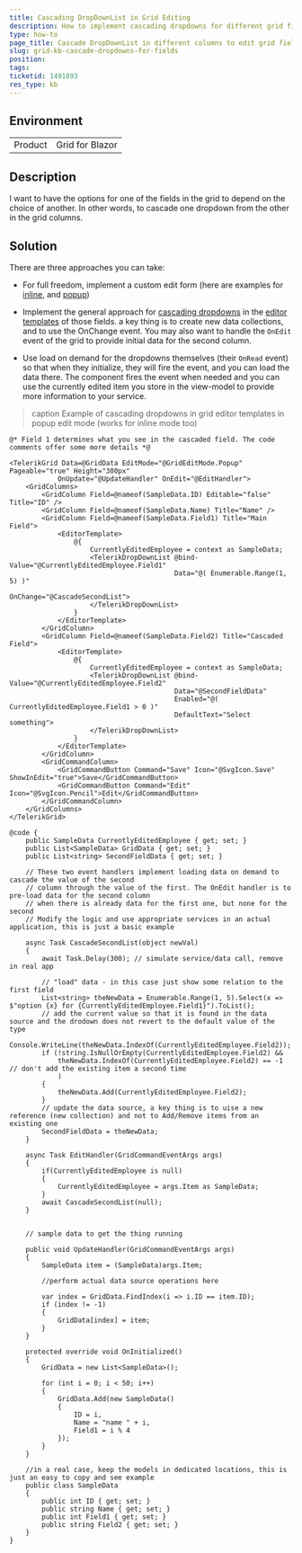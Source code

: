 ```yaml
---
title: Cascading DropDownList in Grid Editing
description: How to implement cascading dropdowns for different grid fields
type: how-to
page_title: Cascade DropDownList in different columns to edit grid fields
slug: grid-kb-cascade-dropdowns-for-fields
position: 
tags: 
ticketid: 1491893
res_type: kb
---
```


## Environment
<table>
	<tbody>
		<tr>
			<td>Product</td>
			<td>Grid for Blazor</td>
		</tr>
	</tbody>
</table>


## Description
I want to have the options for one of the fields in the grid to depend on the choice of another. In other words, to cascade one dropdown from the other in the grid columns.

## Solution
There are three approaches you can take:

* For full freedom, implement a custom edit form (here are examples for <a href="https://demos.telerik.com/blazor-ui/grid/editing-custom-form" target="_blank">inline</a>, and <a href="https://github.com/telerik/blazor-ui/tree/master/grid/custom-popup-form" target="_blank">popup</a>)

* Implement the general approach for [cascading dropdowns](slug:dropdown-kb-cascading) in the [editor templates](slug:grid-templates-editor) of those fields. a key thing is to create new data collections, and to use the OnChange event. You may also want to handle the `OnEdit` event of the grid to provide initial data for the second column.

* Use load on demand for the dropdowns themselves (their `OnRead` event) so that when they initialize, they will fire the event, and you can load the data there. The component fires the event when needed and you can use the currently edited item you store in the view-model to provide more information to your service.


>caption Example of cascading dropdowns in grid editor templates in popup edit mode (works for inline mode too)

````RAZOR
@* Field 1 determines what you see in the cascaded field. The code comments offer some more details *@

<TelerikGrid Data=@GridData EditMode="@GridEditMode.Popup" Pageable="true" Height="300px"
            OnUpdate="@UpdateHandler" OnEdit="@EditHandler">
    <GridColumns>
        <GridColumn Field=@nameof(SampleData.ID) Editable="false" Title="ID" />
        <GridColumn Field=@nameof(SampleData.Name) Title="Name" />
        <GridColumn Field=@nameof(SampleData.Field1) Title="Main Field">
            <EditorTemplate>
                @{
                    CurrentlyEditedEmployee = context as SampleData;
                    <TelerikDropDownList @bind-Value="@CurrentlyEditedEmployee.Field1"
                                         Data="@( Enumerable.Range(1, 5) )"
                                         OnChange="@CascadeSecondList">
                    </TelerikDropDownList>
                }
            </EditorTemplate>
        </GridColumn>
        <GridColumn Field=@nameof(SampleData.Field2) Title="Cascaded Field">
            <EditorTemplate>
                @{
                    CurrentlyEditedEmployee = context as SampleData;
                    <TelerikDropDownList @bind-Value="@CurrentlyEditedEmployee.Field2"
                                         Data="@SecondFieldData"
                                         Enabled="@( CurrentlyEditedEmployee.Field1 > 0 )"
                                         DefaultText="Select something">
                    </TelerikDropDownList>
                }
            </EditorTemplate>
        </GridColumn>
        <GridCommandColumn>
            <GridCommandButton Command="Save" Icon="@SvgIcon.Save" ShowInEdit="true">Save</GridCommandButton>
            <GridCommandButton Command="Edit" Icon="@SvgIcon.Pencil">Edit</GridCommandButton>
        </GridCommandColumn>
    </GridColumns>
</TelerikGrid>

@code {
    public SampleData CurrentlyEditedEmployee { get; set; }
    public List<SampleData> GridData { get; set; }
    public List<string> SecondFieldData { get; set; }

    // These two event handlers implement loading data on demand to cascade the value of the second
    // column through the value of the first. The OnEdit handler is to pre-load data for the second column
    // when there is already data for the first one, but none for the second
    // Modify the logic and use appropriate services in an actual application, this is just a basic example

    async Task CascadeSecondList(object newVal)
    {
        await Task.Delay(300); // simulate service/data call, remove in real app

        // "load" data - in this case just show some relation to the first field
        List<string> theNewData = Enumerable.Range(1, 5).Select(x => $"option {x} for {CurrentlyEditedEmployee.Field1}").ToList();
        // add the current value so that it is found in the data source and the drodown does not revert to the default value of the type
        Console.WriteLine(theNewData.IndexOf(CurrentlyEditedEmployee.Field2));
        if (!string.IsNullOrEmpty(CurrentlyEditedEmployee.Field2) &&
            theNewData.IndexOf(CurrentlyEditedEmployee.Field2) == -1 // don't add the existing item a second time
            )
        {
            theNewData.Add(CurrentlyEditedEmployee.Field2);
        }
        // update the data source, a key thing is to uise a new reference (new collection) and not to Add/Remove items from an existing one
        SecondFieldData = theNewData;
    }

    async Task EditHandler(GridCommandEventArgs args)
    {
        if(CurrentlyEditedEmployee is null)
        {
            CurrentlyEditedEmployee = args.Item as SampleData;
        }
        await CascadeSecondList(null);
    }


    // sample data to get the thing running

    public void UpdateHandler(GridCommandEventArgs args)
    {
        SampleData item = (SampleData)args.Item;

        //perform actual data source operations here

        var index = GridData.FindIndex(i => i.ID == item.ID);
        if (index != -1)
        {
            GridData[index] = item;
        }
    }

    protected override void OnInitialized()
    {
        GridData = new List<SampleData>();

        for (int i = 0; i < 50; i++)
        {
            GridData.Add(new SampleData()
            {
                ID = i,
                Name = "name " + i,
                Field1 = i % 4
            });
        }
    }

    //in a real case, keep the models in dedicated locations, this is just an easy to copy and see example
    public class SampleData
    {
        public int ID { get; set; }
        public string Name { get; set; }
        public int Field1 { get; set; }
        public string Field2 { get; set; }
    }
}
````


